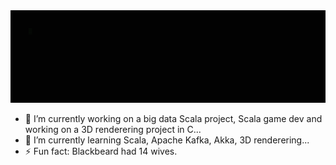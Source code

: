 <img src="https://github.com/claudemuller/terminal-typer/blob/master/assets/matrix.gif"/>

- 🔭 I’m currently working on a big data Scala project, Scala game dev and working on a 3D renderering project in C...
- 🌱 I’m currently learning Scala, Apache Kafka, Akka, 3D renderering...
- ⚡ Fun fact: Blackbeard had 14 wives.
